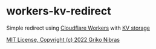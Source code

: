 # workers-kv-redirect

Simple redirect using [Cloudflare Workers](https://developers.cloudflare.com/workers/) with [KV storage](https://developers.cloudflare.com/workers/runtime-apis/kv/)

[MIT License, Copyright (c) 2022 Griko Nibras](./LICENSE)

